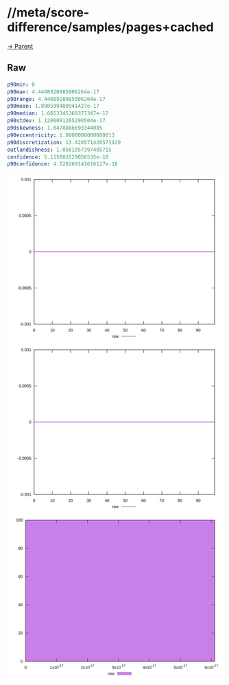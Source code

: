 
# //meta/score-difference/samples/pages+cached

[→ Parent](../..)


## Raw


```yaml
p90min: 0
p90max: 4.4408920985006264e-17
p90range: 4.4408920985006264e-17
p90mean: 1.898599480941427e-17
p90median: 1.6653345369377347e-17
p90stdev: 1.1200001265290504e-17
p90skewness: 1.0478886693344085
p90eccentricity: 1.0000000000000013
p90discretization: 13.428571428571429
outlandishness: 1.0561957397405715
confidence: 5.115803529056535e-18
p90confidence: 4.528269141616127e-18

```

![PLOT: raw-values](./raw/values.svg)![PLOT: raw-sorted](./raw/sorted.svg)![PLOT: raw-histogram](./raw/histogram.svg)